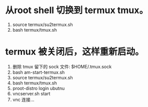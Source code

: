 # 从root shell 切换到 termux tmux。
1. source termux/su2termux.sh
2. bash termux/tmux.sh


# termux 被关闭后，这样重新启动。
1. 删除 tmux 留下的 sock 文件: $HOME/.tmux.sock
2. bash am-start-termux.sh
3. source termux/su2termux.sh
4. bash termux/tmux.sh
5. proot-distro login ubutnu
6. vncserver.sh start
7. vnc 连接...

